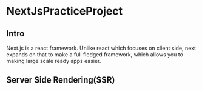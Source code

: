 # NextJsPracticeProject

## Intro
Next.js is a react framework. Unlike react which focuses on client side, next expands on that to make a full fledged framework, which allows you to making large scale ready apps easier.


## Server Side Rendering(SSR)
